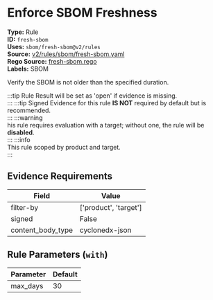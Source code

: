 # Enforce SBOM Freshness  
**Type:** Rule  
**ID:** `fresh-sbom`  
**Uses:** `sbom/fresh-sbom@v2/rules`  
**Source:** [v2/rules/sbom/fresh-sbom.yaml](https://github.com/scribe-public/sample-policies/v2/rules/sbom/fresh-sbom.yaml)  
**Rego Source:** [fresh-sbom.rego](https://github.com/scribe-public/sample-policies/v2/rules/sbom/fresh-sbom.rego)  
**Labels:** SBOM  

Verify the SBOM is not older than the specified duration.

:::tip 
Rule Result will be set as 'open' if evidence is missing.  
::: 
:::tip 
Signed Evidence for this rule **IS NOT** required by default but is recommended.  
::: 
:::warning  
his rule requires evaluation with a target; without one, the rule will be **disabled**.  
::: 
:::info  
This rule scoped by product and target.  
:::  

## Evidence Requirements  
| Field | Value |
|-------|-------|
| filter-by | ['product', 'target'] |
| signed | False |
| content_body_type | cyclonedx-json |

## Rule Parameters (`with`)  
| Parameter | Default |
|-----------|---------|
| max_days | 30 |
